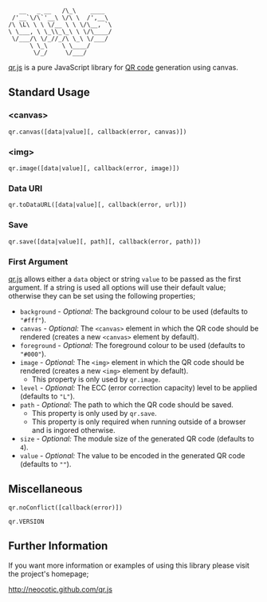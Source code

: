        __   _ __   /\_\    ____  
     /'__`\/\`'__\ \/\ \  /',__\ 
    /\ \L\ \ \ \/__ \ \ \/\__, `\
    \ \___, \ \_\\_\_\ \ \/\____/
     \/___/\ \/_//_/\ \_\ \/___/ 
          \ \_\    \ \____/      
           \/_/     \/___/       

[qr.js][] is a pure JavaScript library for [QR code][] generation using canvas.

## Standard Usage

### &lt;canvas&gt;

```
qr.canvas([data|value][, callback(error, canvas)])
```

### &lt;img&gt;

```
qr.image([data|value][, callback(error, image)])
```

### Data URI

```
qr.toDataURL([data|value][, callback(error, url)])
```

### Save

```
qr.save([data|value][, path][, callback(error, path)])
```

### First Argument

[qr.js][] allows either a `data` object or string `value` to be passed as the
first argument. If a string is used all options will use their default value;
otherwise they can be set using the following properties;

* `background` - *Optional:* The background colour to be used (defaults to
  `"#fff"`).
* `canvas` - *Optional:* The `<canvas>` element in which the QR code should be
  rendered (creates a new `<canvas>` element by default).
* `foreground` - *Optional:* The foreground colour to be used (defaults to
  `"#000"`).
* `image` - *Optional:* The `<img>` element in which the QR code should be
  rendered (creates a new `<img>` element by default).
  * This property is only used by `qr.image`.
* `level` - *Optional:* The ECC (error correction capacity) level to be applied
  (defaults to `"L"`).
* `path` - *Optional:* The path to which the QR code should be saved.
  * This property is only used by `qr.save`.
  * This property is only required when running outside of a browser and is
    ingored otherwise.
* `size` - *Optional:* The module size of the generated QR code (defaults to
  `4`).
* `value` - *Optional:* The value to be encoded in the generated QR code
  (defaults to `""`).

## Miscellaneous

```
qr.noConflict([callback(error)])
```

```
qr.VERSION
```

## Further Information

If you want more information or examples of using this library please visit the
project's homepage;

http://neocotic.github.com/qr.js

[qr.js]: http://neocotic.github.com/qr.js
[QR code]: http://en.wikipedia.org/wiki/QR_code
